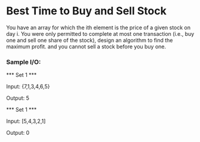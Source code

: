 # Best Time to Buy and Sell Stock

You have an array for which the ith element is the price of a given stock on day i. You were only permitted to complete at most one transaction (i.e., buy one and sell one share of the stock), design an algorithm to find the maximum profit.
and you cannot sell a stock before you buy one.


### Sample I/O:

*** Set 1 ***

Input: {7,1,3,4,6,5}

Output: 5

*** Set 1 ***

Input: [5,4,3,2,1]

Output: 0
